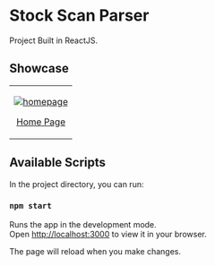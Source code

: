 # Stock Scan Parser
Project Built in ReactJS.

## Showcase

<table align="center">
    <tr>
        <td>
            <a href="https://Virajj28.github.io/stock-scan-parser">
                <p align="center">
                    <img src="readme/homepage.png" alt="homepage">
                    <p align="center">Home Page</p>
                </p>
            </a>
        </td>
    </tr>
    </table>

## Available Scripts

In the project directory, you can run:

### `npm start`

Runs the app in the development mode.\
Open [http://localhost:3000](http://localhost:3000) to view it in your browser.

The page will reload when you make changes.
